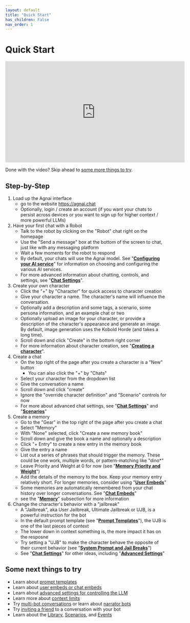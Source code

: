 ```yaml
---
layout: default
title: "Quick Start"
has_children: False
nav_order: 1
---
```

# Quick Start

<iframe width="560" height="315" src="https://www.youtube.com/embed/JgT2jLMSOP0?si=W0U0PDqhfUT62lHa" title="YouTube video player" frameborder="0" allow="accelerometer; autoplay; clipboard-write; encrypted-media; gyroscope; picture-in-picture; web-share" allowfullscreen></iframe>

Done with the video?  Skip ahead to [some more things to try](#some-next-things-to-try).

## Step-by-Step

1. Load up the Agnai interface
    * go to the website https://agnai.chat
    * Optionally, login / create an account (if you want your chats to persist across devices or you want to sign up for higher context / more powerful LLMs)
1. Have your first chat with a Robot
    * Talk to the robot by clicking on the "Robot" chat right on the homepage
    * Use the "Send a message" box at the bottom of the screen to chat, just like with any messaging platform
    * Wait a few moments for the robot to respond
    * By default, your chats will use the Agnai model.  See "**[Configuring your AI service](/docs/configuring-ai-service)**" for information on choosing and configuring the various AI services.
    * For more advanced information about chatting, controls, and settings, see "**[Chat Settings](/docs/chat-settings)**".
1. Create your own character
    * Click the "+" by "Character" for quick access to character creation
    * Give your character a name.  The character's name will influence the conversation.
    * Optionally add a description and some tags, a scenario, some persona information, and an example chat or two
    * Optionally upload an image for your character, or provide a description of the character's appearance and generate an image.  By default, image generation uses the Kobold Horde (and takes a long time).
    * Scroll down and click "Create" in the bottom right corner
    * For more information about character creation, see "**[Creating a character](/docs/creating-a-character)**".
1. Create a chat
    * On the top right of the page after you create a character is a "New" button
        * You can also click the "+" by "Chats"
    * Select your character from the dropdown list
    * Give the conversation a name
    * Scroll down and click "create"
    * Ignore the "override character definition" and "Scenario" controls for now
    * For more about advanced chat settings, see "**[Chat Settings](/docs/chat-settings)**" and "**[Scenarios](/docs/library/scenarios)**"
1. Create a memory
    * Go to the "Gear" in the top right of the page after you create a chat
    * Select "Memory"
    * With "None" selected, click "Create a new memory book"
    * Scroll down and give the book a name and optionally a description
    * Click "+ Entry" to create a new entry in the memory book
    * Give the entry a name
    * List out a series of phrases that should trigger the memory.  These could be one work, multiple words, or pattern-matching like "dino*"
    * Leave Priority and Weight at 0 for now (see "**[Memory Priority and Weight](/docs/memory/priority-and-weight)**")
    * Add the details of the memory to the box.  Keep your memory entry relatively short.  For longer memories, consider using "**[User Embeds](/docs/memory/user-embeds)**"
    * Some memories are automatically remembered from your chat history over longer conversations.  See "**[Chat Embeds](/docs/memory/chat-embeds)**"
    * see the "**[Memory](/docs/memory)**" subsection for more information
1. Change the character's behavior with a "jailbreak"
    * A "Jailbreak", aka User Jailbreak, Ultimate Jailbreak or UJB, is a powerful instruction for the bot
    * In the default prompt template (see "**[Prompt Templates](/docs/chat-settings/prompt-templates)**"), the UJB is one of the last pieces of context
    * The lower down in context something is, the more impact it has on the resposne
    * Try setting a "UJB" to make the character behave the opposite of their current behavior (see "**[System Prompt and Jail Breaks](/docs/chat-settings/system-prompt-and-jail-breaks)**")
    * See "**[Chat Settings](/docs/chat-settings)**" for other ideas, including "**[Advanced Settings](/docs/chat-settings/advanced-settings)**"

## Some next things to try
* Learn about [prompt templates](/docs/chat-settings/prompt-templates)
* Learn about [user embeds or chat embeds](/docs/memory/embeddings)
* Learn about [advanced settings for controlling the LLM](/docs/chat-settings/advanced-settings)
* Learn more about [context limits](/docs/what-is-an-llm/context-and-context-limits)
* Try [multi-bot conversations](/docs/tips-tricks-and-troubleshooting/multi-bot-conversations) or learn about [narrator bots](/docs/tips-tricks-and-troubleshooting/narrator-bots)
* Try [inviting a friend](/docs/tips-tricks-and-troubleshooting/multi-user-conversations-and-invites) to a conversation with your bot
* Learn about the [Library](/docs/library), [Scenarios](/docs/library/scenarios), and [Events](/docs/library/events)


